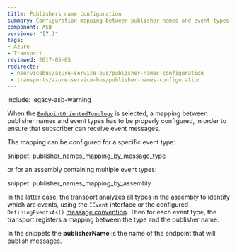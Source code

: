 ```yaml
---
title: Publishers name configuration
summary: Configuration mapping between publisher names and event types for the endpoint oriented topology
component: ASB
versions: "[7,)"
tags:
- Azure
- Transport
reviewed: 2017-05-05
redirects:
 - nservicebus/azure-service-bus/publisher-names-configuration
 - transports/azure-service-bus/publisher-names-configuration
---
```


include: legacy-asb-warning

When the [`EndpointOrientedTopology`](/transports/azure-service-bus/legacy/topologies/#versions-7-and-above-endpoint-oriented-topology) is selected, a mapping between publisher names and event types has to be properly configured, in order to ensure that subscriber can receive event messages. 

The mapping can be configured for a specific event type:

snippet: publisher_names_mapping_by_message_type


or for an assembly containing multiple event types:

snippet: publisher_names_mapping_by_assembly

In the latter case, the transport analyzes all types in the assembly to identify which are events, using the `IEvent` interface or the configured `DefiningEventsAs()` [message convention](/nservicebus/messaging/conventions.md). Then for each event type, the transport registers a mapping between the type and the publisher name.

In the snippets the **publisherName** is the name of the endpoint that will publish messages.
